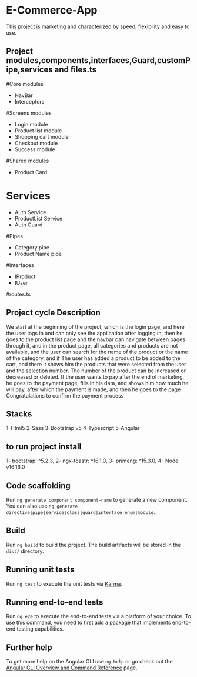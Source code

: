 # E-Commerce-App

This project  is marketing and characterized by speed, flexibility and easy to use.

## Project modules,components,interfaces,Guard,customPipe,services and files.ts
#Core modules 
  - NavBar
  - Interceptors


#Screens modules 
  - Login module
  - Product list module
  - Shopping cart module
  - Checkout module
  - Success module

  #Shared modules 
  - Product Card
  

 # Services 
  - Auth Service
  - ProductList Service
  - Auth Guard

#Pipes 
  - Category pipe
  - Product Name pipe


#Interfaces 
  - IProduct
  - IUser


#routes.ts

## Project cycle Description 

We start at the beginning of the project, which is the login page, and here the user logs in and can only see the application after logging in, then he goes to the product list page and the navbar can navigate between pages through it, and in the product page, all categories and products are not available, and the user can search for the name of the product or the name of the category, and if The user has added a product to be added to the cart, and there it shows him the products that were selected from the user and the selection number. The number of the product can be increased or decreased or deleted. If the user wants to pay after the end of marketing, he goes to the payment page, fills in his data, and shows him how much he will pay, after which the payment is made, and then he goes to the page Congratulations to confirm the payment process

##  Stacks

1-Html5
2-Sass 
3-Bootstrap v5
4-Typescript 
5-Angular

## to run project install

1- bootstrap: ^5.2.3,
2- ngx-toastr: ^16.1.0,
3- primeng: ^15.3.0,
4- Node v16.16.0

## Code scaffolding

Run `ng generate component component-name` to generate a new component. You can also use `ng generate directive|pipe|service|class|guard|interface|enum|module`.

## Build

Run `ng build` to build the project. The build artifacts will be stored in the `dist/` directory.

## Running unit tests

Run `ng test` to execute the unit tests via [Karma](https://karma-runner.github.io).

## Running end-to-end tests

Run `ng e2e` to execute the end-to-end tests via a platform of your choice. To use this command, you need to first add a package that implements end-to-end testing capabilities.

## Further help

To get more help on the Angular CLI use `ng help` or go check out the [Angular CLI Overview and Command Reference](https://angular.io/cli) page.
